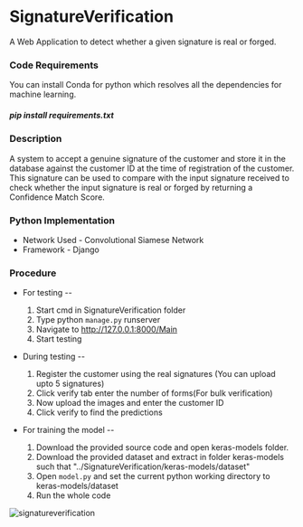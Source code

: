 # SignatureVerification
A Web Application to detect whether a given signature is real or forged.

### Code Requirements
You can install Conda for python which resolves all the dependencies for machine learning.

##### pip install requirements.txt

### Description
A system to accept a genuine signature of the customer and store it in the database against the customer ID at the time of registration of the customer. This signature can be used to compare with the input signature received to check whether the input signature is real or forged by returning a Confidence Match Score.

### Python  Implementation

* Network Used - Convolutional Siamese Network
* Framework - Django

### Procedure
  
 * For testing -- 
      1. Start cmd in SignatureVerification folder
      2. Type python `manage.py` runserver 
      3. Navigate to http://127.0.0.1:8000/Main 
      4. Start testing 

 * During testing -- 
      1. Register the customer using the real signatures (You can upload upto 5 signatures)
      2. Click verify tab enter the number of forms(For bulk verification) 
      3. Now upload the images and enter the customer ID 
      4. Click verify to find the predictions

 * For training the model --
      1. Download the provided source code and open keras-models folder.
      2. Download the provided dataset and extract in folder keras-models such that "../SignatureVerification/keras-models/dataset"
      3. Open `model.py` and set the current python working directory to keras-models/dataset
      4. Run the whole code

![signatureverification](https://user-images.githubusercontent.com/29205181/50221245-89127780-03ba-11e9-879f-9e1ade4898c5.gif)

